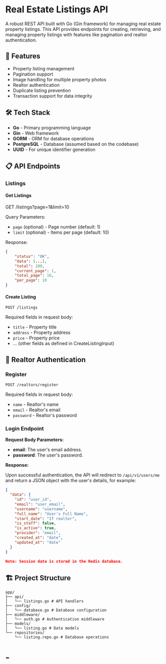 # Real Estate Listings API

A robust REST API built with Go (Gin framework) for managing real estate property listings. This API provides endpoints for creating, retrieving, and managing property listings with features like pagination and realtor authentication.

## 🚀 Features

- Property listing management
- Pagination support
- Image handling for multiple property photos
- Realtor authentication
- Duplicate listing prevention
- Transaction support for data integrity

## 🛠️ Tech Stack

- **Go** - Primary programming language
- **Gin** - Web framework
- **GORM** - ORM for database operations
- **PostgreSQL** - Database (assumed based on the codebase)
- **UUID** - For unique identifier generation

## 📋 API Endpoints

### Listings

#### Get Listings

GET /listings?page=1&limit=10

Query Parameters:

- `page` (optional) - Page number (default: 1)
- `limit` (optional) - Items per page (default: 10)

Response:

```json
{
    "status": "OK",
    "data": [...],
    "total": 100,
    "current_page": 1,
    "total_page": 10,
    "per_page": 10
}
```

#### Create Listing

```http
POST /listings
```

Required fields in request body:

- `title` - Property title
- `address` - Property address
- `price` - Property price
- ... (other fields as defined in CreateListingInput)

## 🔐 Realtor Authentication

### Register

```http
POST /realtors/register
```

Required fields in request body:

- `name` - Realtor's name
- `email` - Realtor's email
- `password` - Realtor's password

### Login Endpoint

**Request Body Parameters:**

- **email**: The user's email address.
- **password**: The user's password.

**Response:**

Upon successful authentication, the API will redirect to `/api/v1/users/me` and return a JSON object with the user's details, for example:

```json
{
  "data": {
    "id": "user_id",
    "email": "user_email",
    "username": "username",
    "full_name": "User's Full Name",
    "start_date": "If realtor",
    "is_staff": false,
    "is_active": true,
    "provider": "email",
    "created_at": "date",
    "updated_at": "date"
  }
}

Note: Session data is stored in the Redis database.
```

## 🏗️ Project Structure

```
app/
├── api/
│   └── listings.go # API handlers
├── config/
│   └── database.go # Database configuration
├── middleware/
│   └── auth.go # Authentication middleware
├── models/
│   └── listing.go # Data models
└── repositories/
    └── listing.repo.go # Database operations
```

# -
